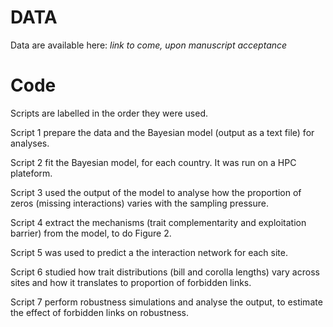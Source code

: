 # DATA

Data are available here: *link to come, upon manuscript acceptance*

# Code

Scripts are labelled in the order they were used.

Script 1 prepare the data and the Bayesian model (output as a text file) for analyses.

Script 2 fit the Bayesian model, for each country. It was run on a HPC plateform.

Script 3 used the output of the model to analyse how the proportion of zeros (missing interactions) varies with the sampling pressure.

Script 4 extract the mechanisms (trait complementarity and exploitation barrier) from the model, to do Figure 2.

Script 5 was used to predict a the interaction network for each site.

Script 6 studied how trait distributions (bill and corolla lengths) vary across sites and how it translates to proportion of forbidden links.

Script 7 perform robustness simulations and analyse the output, to estimate the effect of forbidden links on robustness.
